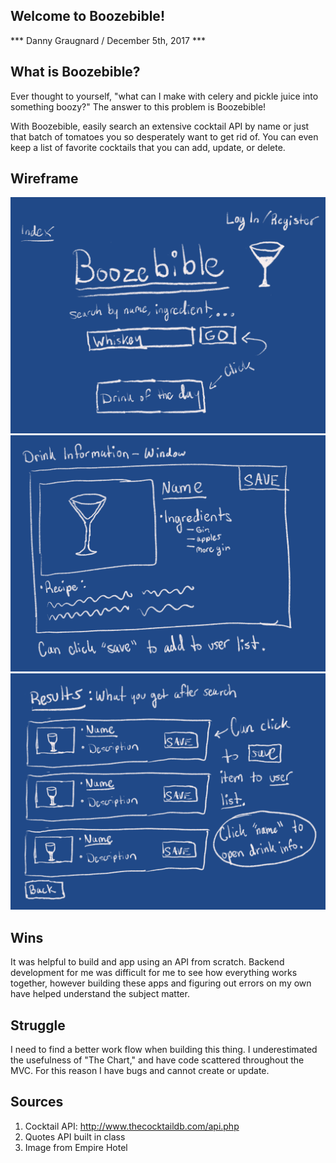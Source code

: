 ## Welcome to Boozebible!

*** Danny Graugnard / December 5th, 2017 ***


## What is Boozebible?

Ever thought to yourself, "what can I make with celery and pickle juice into something boozy?" The answer to this problem is Boozebible!

With Boozebible, easily search an extensive cocktail API by name or just that batch of tomatoes you so desperately want to get rid of. You can even keep a list of favorite cocktails that you can add, update, or delete.

## Wireframe
<img src="Wireframes/index_concept1.png" />
<img src="Wireframes/drink_page.png" />
<img src="Wireframes/Results_Page.png" />


## Wins
It was helpful to build and app using an API from scratch. Backend development for me was difficult for me to see how everything works together, however building these apps and figuring out errors on my own have helped understand the subject matter.

## Struggle
I need to find a better work flow when building this thing. I underestimated the usefulness of "The Chart," and have code scattered throughout the MVC. For this reason I have bugs and cannot create or update.


## Sources
1. Cocktail API: http://www.thecocktaildb.com/api.php
2. Quotes API built in class
3. Image from Empire Hotel
